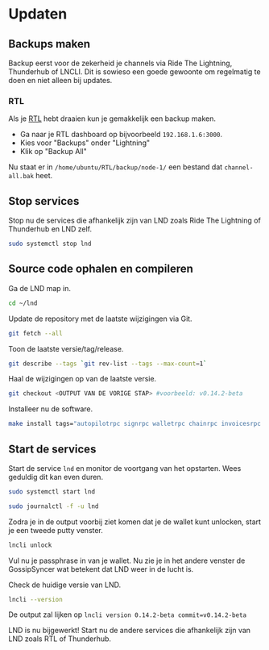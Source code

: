 # Updaten

## Backups maken

Backup eerst voor de zekerheid je channels via Ride The Lightning, Thunderhub of LNCLI. Dit is sowieso een goede gewoonte om regelmatig te doen en niet alleen bij updates.

### RTL

Als je [RTL](https://docs.theroadtonode.com/lightning-extensies/ride-the-lightning) hebt draaien kun je gemakkelijk een backup maken.

* Ga naar je RTL dashboard op bijvoorbeeld `192.168.1.6:3000`. 
* Kies voor "Backups" onder "Lightning"
* Klik op "Backup All"

Nu staat er in `/home/ubuntu/RTL/backup/node-1/` een bestand dat `channel-all.bak` heet.

## Stop services

Stop nu de services die afhankelijk zijn van LND zoals Ride The Lightning of Thunderhub en LND zelf.

```bash
sudo systemctl stop lnd
```

## Source code ophalen en compileren

Ga de LND map in.

```bash
cd ~/lnd
```

Update de repository met de laatste wijzigingen via Git.

```bash
git fetch --all
```

Toon de laatste versie/tag/release.

```bash
git describe --tags `git rev-list --tags --max-count=1`
```

Haal de wijzigingen op van de laatste versie.

```bash
git checkout <OUTPUT VAN DE VORIGE STAP> #voorbeeld: v0.14.2-beta
```

Installeer nu de software.

```bash
make install tags="autopilotrpc signrpc walletrpc chainrpc invoicesrpc routerrpc watchtowerrpc monitoring"
```

## Start de services

Start de service `lnd` en monitor de voortgang van het opstarten. Wees geduldig dit kan even duren.

```bash
sudo systemctl start lnd

sudo journalctl -f -u lnd
```

Zodra je in de output voorbij ziet komen dat je de wallet kunt unlocken, start je een tweede putty venster.

```bash
lncli unlock
```

Vul nu je passphrase in van je wallet. Nu zie je in het andere venster de GossipSyncer wat betekent dat LND weer in de lucht is.

Check de huidige versie van LND.

```bash
lncli --version
```

De output zal lijken op `lncli version 0.14.2-beta commit=v0.14.2-beta`

LND is nu bijgewerkt! Start nu de andere services die afhankelijk zijn van LND zoals RTL of Thunderhub.

